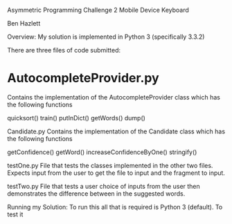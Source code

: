 Asymmetric Programming Challenge 2
Mobile Device Keyboard

Ben Hazlett

Overview:
My solution is implemented in Python 3 (specifically 3.3.2)

There are three files of code submitted:

<h1>AutocompleteProvider.py</h1>
Contains the implementation of the AutocompleteProvider class which has the following functions

quicksort()
train()
putInDict()
getWords()
dump()

Candidate.py
Contains the implementation of the Candidate class which has the following functions

getConfidence()
getWord()
increaseConfidenceByOne()
stringify()

testOne.py
File that tests the classes implemented in the other two files. Expects input from the user to get the file to input and the fragment to input.

testTwo.py
File that tests a user choice of inputs from the user then demonstrates the difference between in the suggested words.

Running my Solution:
To run this all that is required is Python 3 (default).
To test it 
